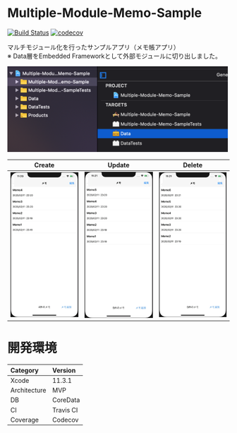 # Multiple-Module-Memo-Sample

[![Build Status](https://travis-ci.org/ddd503/Multiple-Module-Memo-Sample.svg?branch=master)](https://travis-ci.org/ddd503/Multiple-Module-Memo-Sample) [![codecov](https://codecov.io/gh/ddd503/Multiple-Module-Memo-Sample/branch/master/graph/badge.svg)](https://codecov.io/gh/ddd503/Multiple-Module-Memo-Sample)

マルチモジュール化を行ったサンプルアプリ（メモ帳アプリ）  
※ Data層をEmbedded Frameworkとして外部モジュールに切り出しました。

<img width="500" alt="multiple_module_embbedded.png" src="https://github.com/ddd503/Image-Resource/raw/master/image/multiple_module_embbedded.png">

|Create|Update|Delete|
|:--:|:--:|:--:|
|<img src="https://github.com/ddd503/Image-Resource/raw/master/RxSwift_MemoList/RxSwift_MemoList_Create.gif" width="200">|<img src="https://github.com/ddd503/Image-Resource/raw/master/RxSwift_MemoList/RxSwift_MemoList_Update.gif" width="200">|<img src="https://github.com/ddd503/Image-Resource/raw/master/RxSwift_MemoList/RxSwift_MemoList_Delete.gif" width="200">|

# 開発環境

|Category | Version |
|:-----------|:------------|
| Xcode | 11.3.1 |
| Architecture | MVP |
| DB | CoreData |
| CI | Travis CI |
| Coverage | Codecov |
